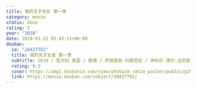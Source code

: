```yaml
---
title: 我的天才女友 第一季
category: movie
status: done
rating: 5
year: "2018"
date: 2019-03-22 05:43:51+08:00
douban:
  id: "28427782"
  title: 我的天才女友 第一季
  subtitle: 2018 / 意大利 美国 / 剧情 / 萨维里奥·科斯坦佐 / 伊利莎·德尔·吉尼欧 卢多维卡·纳斯提
  rating: 9.3
  cover: https://img2.doubanio.com/view/photo/m_ratio_poster/public/p2538458633.jpg
  link: https://movie.douban.com/subject/28427782/
---
```




